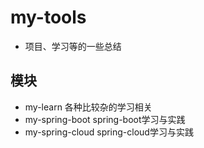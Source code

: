 # my-tools
* 项目、学习等的一些总结

## 模块
* my-learn 各种比较杂的学习相关
* my-spring-boot spring-boot学习与实践
* my-spring-cloud spring-cloud学习与实践
